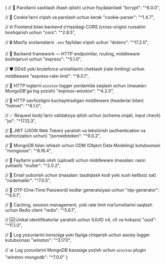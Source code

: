 {
// 🔐 Parollarni xashlash (hash qilish) uchun foydalaniladi
"bcrypt": "^6.0.0",

// 🍪 Cookie'larni o‘qish va parslash uchun kerak
"cookie-parser": "^1.4.7",

// 🌐 Frontend bilan backend o‘rtasidagi CORS (cross-origin) ruxsatini boshqarish uchun
"cors": "^2.8.5",

// 🔒 Maxfiy sozlamalarni `.env` faylidan o‘qish uchun
"dotenv": "^17.2.0",

// 🚀 Backend framework — HTTP endpointlar, routing, middleware boshqaruvi uchun
"express": "^5.1.0",

// 🛡️ DDoS yoki bruteforce urinishlarini cheklash (rate limiting) uchun middleware
"express-rate-limit": "^8.0.1",

// 📝 HTTP loglarni `winston` logger yordamida saqlash uchun (masalan: MongoDB'ga log yozish)
"express-winston": "^4.2.0",

// 🔐 HTTP xavfsizligini kuchaytiradigan middleware (headerlar bilan)
"helmet": "^8.1.0",

// ✅ Request body'larni validatsiya qilish uchun (schema orqali, input check)
"joi": "^17.13.3",

// 🔏 JWT (JSON Web Token) yaratish va tekshirish (authentication va authorization uchun)
"jsonwebtoken": "^9.0.2",

// 🧠 MongoDB bilan ishlash uchun ODM (Object Data Modeling) kutubxonasi
"mongoose": "^8.16.4",

// 📂 Fayllarni yuklab olish (upload) uchun middleware (masalan: rasm yuklash)
"multer": "^2.0.2",

// 📧 Email yuborish uchun (masalan: tasdiqlash kodi yoki xush kelibsiz xat)
"nodemailer": "^7.0.5",

// 🔢 OTP (One-Time Password) kodlar generatsiyasi uchun
"otp-generator": "^4.0.1",

// 🚀 Caching, session management, yoki rate limit ma’lumotlarini saqlash uchun Redis client
"redis": "^5.6.1",

// 🆔 Unikal identifikatorlar yaratish uchun (UUID v4, v5 va hokazo)
"uuid": "^11.1.0",

// 📝 Log yozuvlarini konsolga yoki faylga chiqarish uchun asosiy logger kutubxonasi
"winston": "^3.17.0",

// 📊 Log yozuvlarini MongoDB bazasiga yozish uchun `winston` plugin
"winston-mongodb": "^7.0.0"
}
